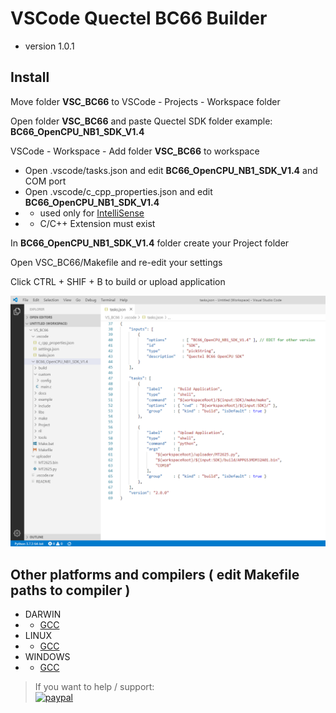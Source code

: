 # VSCode Quectel BC66 Builder 
* version 1.0.1

## Install

Move folder **VSC_BC66** to VSCode - Projects - Workspace folder

Open folder **VSC_BC66** and paste Quectel SDK folder
    example: **BC66_OpenCPU_NB1_SDK_V1.4**

VSCode - Workspace - Add folder **VSC_BC66** to workspace

* Open .vscode/tasks.json and edit **BC66_OpenCPU_NB1_SDK_V1.4** and COM port
* Open .vscode/c_cpp_properties.json and edit **BC66_OpenCPU_NB1_SDK_V1.4**
* * used only for [IntelliSense](https://code.visualstudio.com/docs/editor/intellisense)
* * C/C++ Extension must exist

In **BC66_OpenCPU_NB1_SDK_V1.4** folder create your Project folder

Open VSC_BC66/Makefile and re-edit your settings

Click CTRL + SHIF + B to build or upload application

![Project](https://raw.githubusercontent.com/Wiz-IO/vscode-quectel-bc66/master/shot.png) 


## Other platforms and compilers ( edit Makefile paths to compiler )
* DARWIN
* * [GCC](https://dl.bintray.com/platformio/dl-packages/toolchain-gccarmnoneeabi-darwin_x86_64-1.70201.0.tar.gz)
* LINUX
* * [GCC](https://dl.bintray.com/platformio/dl-packages/toolchain-gccarmnoneeabi-linux_x86_64-1.70201.0.tar.gz)
* WINDOWS
* * [GCC](https://dl.bintray.com/platformio/dl-packages/toolchain-gccarmnoneeabi-windows-1.70201.0.tar.gz)

>If you want to help / support:   
[![paypal](https://www.paypalobjects.com/en_US/i/btn/btn_donate_SM.gif)](https://www.paypal.com/cgi-bin/webscr?cmd=_s-xclick&hosted_button_id=ESUP9LCZMZTD6)

